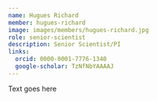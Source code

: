 ```yaml
---
name: Hugues Richard
member: hugues-richard
image: images/members/hugues-richard.jpg
role: senior-scientist
description: Senior Scientist/PI
links:
  orcid: 0000-0001-7776-1340
  google-scholar: TzNfNbYAAAAJ
---
```


Text goes here

